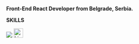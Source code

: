 **Front-End React Developer from Belgrade, Serbia.**

<p><b>SKILLS</b></p>
  <img src="https://skillicons.dev/icons?i=html,css,sass,javascript,react" />
  <a href="https://www.linkedin.com/in/boban-todic//"><img  alt="LinkedIn" title="LinkedIn" src="https://img.shields.io/static/v1?message=LinkedIn&logo=linkedin&label=&color=0077B5&logoColor=white&labelColor=&style=for-the-badge" height=25"/></a> 



